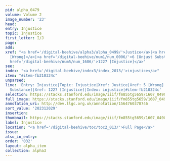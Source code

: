 ```yaml
---
pid: alpha_0479
volume: Volume 2
image_number: '23'
head:
entry: Injustice
topic: Injustice
first_letter: I/J
page:
add:
xref: "<a href='/digital-beehive/alpha3/alpha_0499/'>Justice</a>|<a href='/digital-beehive/num1/num_0005/'>5
  [Wrong]</a>|<a href='/digital-beehive/num1/num_0006/'>6 [Unjust Substance]</a>|<a
  href='/digital-beehive/num5/num_1686/'>1227 [Injustice]</a>"
see:
index: "<a href='/digital-beehive/index3/index_2013/'>injustice</a>"
item: "#item-fb210324c"
unparsed:
line: 'Entry: Injustice|Topic: Injustice|Xref: Justice|Xref: 5 [Wrong]|Xref: 6 [Unjust
  Substance]|Xref: 1227 [Injustice]|Index: injustice|#item-fb210324c'
selection: https://stacks.stanford.edu/image/iiif/fm855tg5659/1607_0490/318,2029,3045,811/full/0/default.jpg
full_image: https://stacks.stanford.edu/image/iiif/fm855tg5659/1607_0490/full/full/0/default.jpg
annotation_uri: http://dev.llgc.org.uk/annotation/1564760378746
sort_value: '202312029'
insertion:
thumbnail: https://stacks.stanford.edu/image/iiif/fm855tg5659/1607_0490/318,2029,600,180/250,/0/default.jpg
label: Injustice
location: "<a href='/digital-beehive/toc/toc2_013/'>Full Page</a>"
issue:
also_in_entry:
order: '032'
layout: alpha_item
collection: alpha3
---
```

